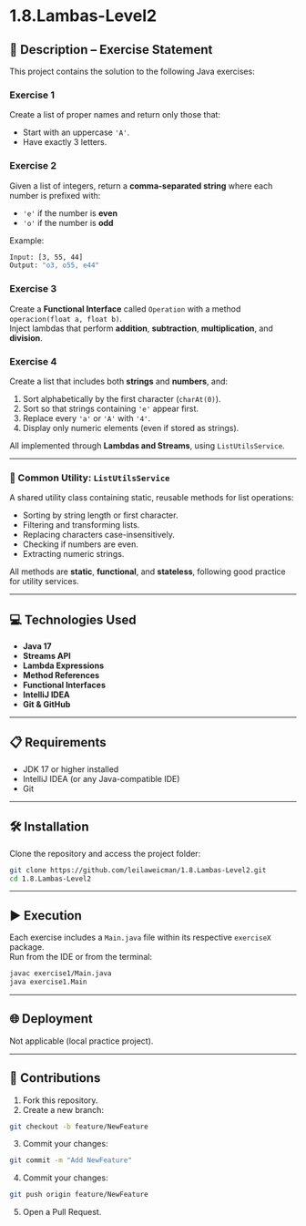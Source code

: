 # 1.8.Lambas-Level2

## 📄 Description – Exercise Statement

This project contains the solution to the following Java exercises:

### Exercise 1
Create a list of proper names and return only those that:
- Start with an uppercase `'A'`.
- Have exactly 3 letters.

### Exercise 2
Given a list of integers, return a **comma-separated string** where each number is prefixed with:
- `'e'` if the number is **even**
- `'o'` if the number is **odd**

Example:

```sh
Input: [3, 55, 44]
Output: "o3, o55, e44"
```


### Exercise 3
Create a **Functional Interface** called `Operation` with a method `operacion(float a, float b)`.  
Inject lambdas that perform **addition**, **subtraction**, **multiplication**, and **division**.


### Exercise 4
Create a list that includes both **strings** and **numbers**, and:
1. Sort alphabetically by the first character (`charAt(0)`).
2. Sort so that strings containing `'e'` appear first.
3. Replace every `'a'` or `'A'` with `'4'`.
4. Display only numeric elements (even if stored as strings).

All implemented through **Lambdas and Streams**, using `ListUtilsService`.

---

### 🧰 Common Utility: `ListUtilsService`

A shared utility class containing static, reusable methods for list operations:
- Sorting by string length or first character.
- Filtering and transforming lists.
- Replacing characters case-insensitively.
- Checking if numbers are even.
- Extracting numeric strings.

All methods are **static**, **functional**, and **stateless**, following good practice for utility services.



---

## 💻 Technologies Used
- **Java 17**
- **Streams API**
- **Lambda Expressions**
- **Method References**
- **Functional Interfaces**
- **IntelliJ IDEA**
- **Git & GitHub**

---

## 📋 Requirements
- JDK 17 or higher installed  
- IntelliJ IDEA (or any Java-compatible IDE)  
- Git

---

## 🛠️ Installation
Clone the repository and access the project folder:

```sh
git clone https://github.com/leilaweicman/1.8.Lambas-Level2.git
cd 1.8.Lambas-Level2
```

---

## ▶️ Execution

Each exercise includes a `Main.java` file within its respective `exerciseX` package.  
Run from the IDE or from the terminal:

```sh
javac exercise1/Main.java
java exercise1.Main
```

---

## 🌐 Deployment
Not applicable (local practice project).


---

## 🤝 Contributions

1. Fork this repository.
2. Create a new branch:
```sh
git checkout -b feature/NewFeature
```
3. Commit your changes:
```sh
git commit -m "Add NewFeature"
```
4. Commit your changes:
```sh
git push origin feature/NewFeature
```
5. Open a Pull Request.

